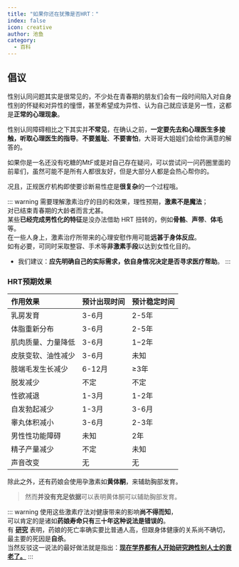 ```yaml
---
title: "如果你还在犹豫是否HRT："
index: false
icon: creative
author: 池鱼
category:
  - 百科
---
```

## 倡议

性别认同问题其实是很常见的，不少处在青春期的朋友们会有一段时间陷入对自身性别的怀疑和对异性的憧憬，甚至希望成为异性、认为自己就应该是另一性，这都是**正常的心理现象**。  

性别认同障碍相比之下其实并**不常见**，在确认之前，**一定要先去和心理医生多接触，听取心理医生的指导**。**不要羞耻**、**不要害怕**，大哥哥大姐姐们会给你满意的解答的。  

如果你是一名还没有吃糖的MtF或是对自己存在疑问，可以尝试问一问药圈里面的前辈们，虽然可能不是所有人都很友好，但是大部分人都是会热心帮你的。  

况且，正规医疗机构即使要诊断易性症是**很复杂**的一个过程哦。

::: warning
需要理解激素治疗的目的和效果，理性预期，**激素不是魔法**；  
对已结束青春期的大龄者而言尤甚。  
某些**已经完成男性化的特征**是没办法借助 HRT 扭转的，例如**骨骼**、**声带**、**体毛**等。  
在一些人身上，激素治疗所带来的心理安慰作用可能**远甚于身体反应**。  
如有必要，可同时采取整容、手术等**非激素手段**以达到女性化目的。  

- 我们建议：**应先明确自己的实际需求，依自身情况决定是否寻求医疗帮助**。
:::

### HRT预期效果

| 作用效果 | 预计出现时间 | 预计稳定时间 |
| :------- | :--------- | :---------- |
| 乳房发育 | 3-6月 | 2-5年 |
| 体脂重新分布 | 3-6月 | 2-5年 |
| 肌肉质量、力量降低 | 3-6月 | 1−2年 |
| 皮肤变软、油性减少 | 3-6月 | 未知 |
| 肢端毛发生长减少 | 6-12月 | ≥3年 |
| 脱发减少 | 不定 | 不定 |
| 性欲减退 | 1-3月 | 1-2年 |
| 自发勃起减少 | 1-3月 | 3-6月 |
| 睾丸体积减小 | 3-6月 | 2-3年 |
| 男性性功能障碍 | 未知 | 2年 |
| 精子产量减少 | 不定 | 未知 |
| 声音改变 | 无 | 无 |

除此之外，还有药娘会使用孕激素如**黄体酮**，来辅助胸部发育。
> 然而**并没有充足依据**可以表明黄体酮可以辅助胸部发育。

::: warning
使用这些激素疗法对健康带来的影响**尚不得而知**，  
可以肯定的是诸如**药娘寿命只有三十年这种说法是错误的**。  
有 **[研究](https://zhuanlan.zhihu.com/p/28562960)** 表明，药娘的死亡率确实要比普通人高，但跟身体健康的关系尚不确切，最主要的死因是**自杀**。  
当然反驳这一说法的最好做法就是指出：**[现在学界都有人开始研究跨性别人士的衰老了。](https://www.lunlunapp.com/newsDetails/3c2159375ff41671a8b81f657654cc9c)**
:::

